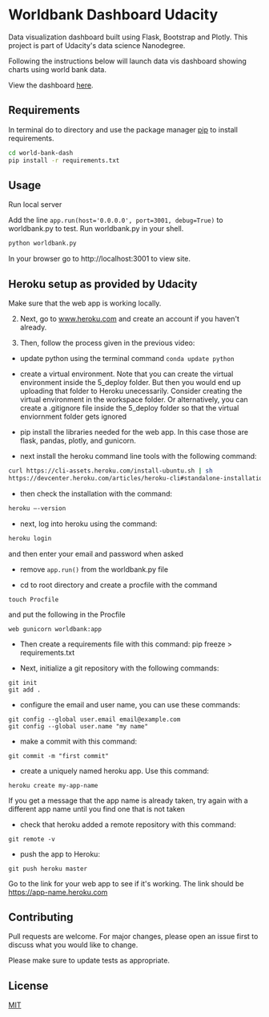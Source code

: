 # Worldbank Dashboard Udacity

Data visualization dashboard built using Flask, Bootstrap and Plotly. This project is part of Udacity's data science Nanodegree.

Following the instructions below will launch data vis dashboard showing charts using world bank data.

View the dashboard [here](https://world-bank-dash.herokuapp.com/).

## Requirements

In terminal do to directory and use the package manager [pip](https://pip.pypa.io/en/stable/) to install requirements.

```bash
cd world-bank-dash
pip install -r requirements.txt
```

## Usage
Run local server

Add the line ```app.run(host='0.0.0.0', port=3001, debug=True)``` to worldbank.py to test. Run worldbank.py in your shell.

```bash
python worldbank.py
```
In your browser go to http://localhost:3001 to view site.

## Heroku setup as provided by Udacity

Make sure that the web app is working locally.

2. Next, go to www.heroku.com and create an account if you haven't already.

3. Then, follow the process given in the previous video:
- update python using the terminal command `conda update python`

- create a virtual environment. Note that you can create the virtual environment inside the 5_deploy folder. But then you would end up uploading that folder to Heroku unecessarily. Consider creating the virtual environment in the workspace folder. Or alternatively, you can create a .gitignore file inside the 5_deploy folder so that the virtual enviornment folder gets ignored

- pip install the libraries needed for the web app. In this case those are flask, pandas, plotly, and gunicorn.

- next install the heroku command line tools with the following command:

```bash
curl https://cli-assets.heroku.com/install-ubuntu.sh | sh
https://devcenter.heroku.com/articles/heroku-cli#standalone-installation
```

- then check the installation with the command:

```bash
heroku —-version
```

- next, log into heroku using the command:
```bash
heroku login
```
and then enter your email and password when asked

- remove ```app.run()``` from the worldbank.py file

- cd to root directory and create a procfile with the command
```
touch Procfile
```
and put the following in the Procfile
```
web gunicorn worldbank:app
```

- Then create a requirements file with this command:
pip freeze > requirements.txt

- Next, initialize a git repository with the following commands:
```
git init
git add .
```

- configure the email and user name, you can use these commands:
```
git config --global user.email email@example.com
git config --global user.name "my name"
```

- make a commit with this command:
```
git commit -m "first commit"
```

- create a uniquely named heroku app. Use this command:
```
heroku create my-app-name
```
If you get a message that the app name is already taken, try again with a different app name until you find one that is not taken

- check that heroku added a remote repository with this command:
```
git remote -v
```

- push the app to Heroku:
```
git push heroku master
```

Go to the link for your web app to see if it's working. The link should be https://app-name.heroku.com

## Contributing
Pull requests are welcome. For major changes, please open an issue first to discuss what you would like to change.

Please make sure to update tests as appropriate.

## License
[MIT](https://choosealicense.com/licenses/mit/)
